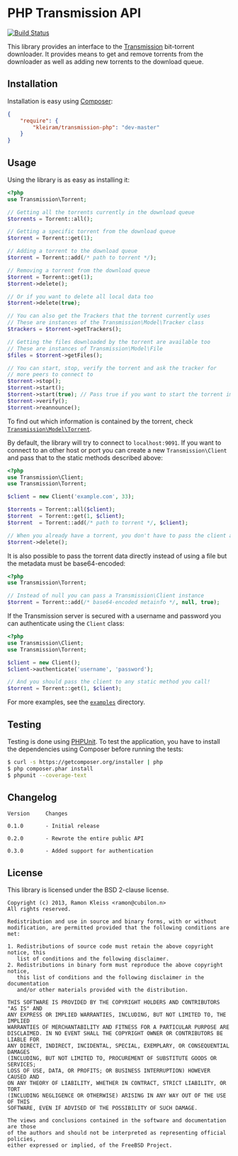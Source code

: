 # PHP Transmission API

[![Build Status](https://travis-ci.org/kleiram/transmission-php.png)](https://travis-ci.org/kleiram/transmission-php)

This library provides an interface to the [Transmission](http://transmissionbt.com)
bit-torrent downloader. It provides means to get and remove torrents from
the downloader as well as adding new torrents to the download queue.

## Installation

Installation is easy using [Composer](https://getcomposer.org):

```json
{
    "require": {
        "kleiram/transmission-php": "dev-master"
    }
}
```

## Usage

Using the library is as easy as installing it:

```php
<?php
use Transmission\Torrent;

// Getting all the torrents currently in the download queue
$torrents = Torrent::all();

// Getting a specific torrent from the download queue
$torrent = Torrent::get(1);

// Adding a torrent to the download queue
$torrent = Torrent::add(/* path to torrent */);

// Removing a torrent from the download queue
$torrent = Torrent::get(1);
$torrent->delete();

// Or if you want to delete all local data too
$torrent->delete(true);

// You can also get the Trackers that the torrent currently uses
// These are instances of the Transmission\Model\Tracker class
$trackers = $torrent->getTrackers();

// Getting the files downloaded by the torrent are available too
// These are instances of Transmission\Model\File
$files = $torrent->getFiles();

// You can start, stop, verify the torrent and ask the tracker for
// more peers to connect to
$torrent->stop();
$torrent->start();
$torrent->start(true); // Pass true if you want to start the torrent immediatly
$torrent->verify();
$torrent->reannounce();
```

To find out which information is contained by the torrent, check
[`Transmission\Model\Torrent`](https://github.com/kleiram/transmission-php/tree/master/lib/Transmission/Model/Torrent.php).

By default, the library will try to connect to `localhost:9091`. If you want to
connect to an other host or port you can create a new `Transmission\Client` and
pass that to the static methods described above:

```php
<?php
use Transmission\Client;
use Transmission\Torrent;

$client = new Client('example.com', 33);

$torrents = Torrent::all($client);
$torrent  = Torrent::get(1, $client);
$torrent  = Torrent::add(/* path to torrent */, $client);

// When you already have a torrent, you don't have to pass the client again
$torrent->delete();
```

It is also possible to pass the torrent data directly instead of using a file
but the metadata must be base64-encoded:

```php
<?php
use Transmission\Torrent;

// Instead of null you can pass a Transmission\Client instance
$torrent = Torrent::add(/* base64-encoded metainfo */, null, true);
```

If the Transmission server is secured with a username and password you can
authenticate using the `Client` class:

```php
<?php
use Transmission\Client;
use Transmission\Torrent;

$client = new Client();
$client->authenticate('username', 'password');

// And you should pass the client to any static method you call!
$torrent = Torrent::get(1, $client);
```

For more examples, see the
[`examples`](https://github.com/kleiram/transmission-php/tree/master/examples)
directory.

## Testing

Testing is done using [PHPUnit](https://github.com/sebastianbergmann/phpunit). To
test the application, you have to install the dependencies using Composer before
running the tests:

```bash
$ curl -s https://getcomposer.org/installer | php
$ php composer.phar install
$ phpunit --coverage-text
```

## Changelog

    Version     Changes

    0.1.0       - Initial release

    0.2.0       - Rewrote the entire public API

    0.3.0       - Added support for authentication

## License

This library is licensed under the BSD 2-clause license.

    Copyright (c) 2013, Ramon Kleiss <ramon@cubilon.n>
    All rights reserved.

    Redistribution and use in source and binary forms, with or without
    modification, are permitted provided that the following conditions are met:

    1. Redistributions of source code must retain the above copyright notice, this
       list of conditions and the following disclaimer.
    2. Redistributions in binary form must reproduce the above copyright notice,
       this list of conditions and the following disclaimer in the documentation
       and/or other materials provided with the distribution.

    THIS SOFTWARE IS PROVIDED BY THE COPYRIGHT HOLDERS AND CONTRIBUTORS "AS IS" AND
    ANY EXPRESS OR IMPLIED WARRANTIES, INCLUDING, BUT NOT LIMITED TO, THE IMPLIED
    WARRANTIES OF MERCHANTABILITY AND FITNESS FOR A PARTICULAR PURPOSE ARE
    DISCLAIMED. IN NO EVENT SHALL THE COPYRIGHT OWNER OR CONTRIBUTORS BE LIABLE FOR
    ANY DIRECT, INDIRECT, INCIDENTAL, SPECIAL, EXEMPLARY, OR CONSEQUENTIAL DAMAGES
    (INCLUDING, BUT NOT LIMITED TO, PROCUREMENT OF SUBSTITUTE GOODS OR SERVICES;
    LOSS OF USE, DATA, OR PROFITS; OR BUSINESS INTERRUPTION) HOWEVER CAUSED AND
    ON ANY THEORY OF LIABILITY, WHETHER IN CONTRACT, STRICT LIABILITY, OR TORT
    (INCLUDING NEGLIGENCE OR OTHERWISE) ARISING IN ANY WAY OUT OF THE USE OF THIS
    SOFTWARE, EVEN IF ADVISED OF THE POSSIBILITY OF SUCH DAMAGE.

    The views and conclusions contained in the software and documentation are those
    of the authors and should not be interpreted as representing official policies,
    either expressed or implied, of the FreeBSD Project.

